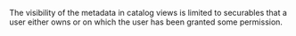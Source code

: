  The visibility of the metadata in catalog views is limited to securables that a user either owns or on which the user has been granted some permission. 